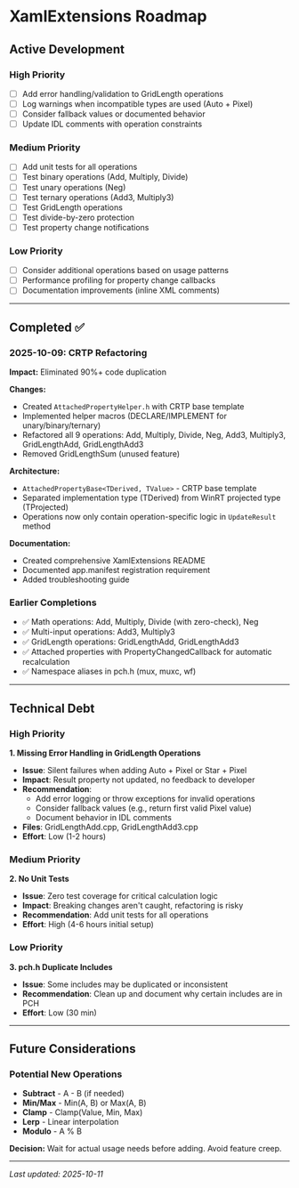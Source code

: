 # XamlExtensions Roadmap

## Active Development

### High Priority
- [ ] Add error handling/validation to GridLength operations
- [ ] Log warnings when incompatible types are used (Auto + Pixel)
- [ ] Consider fallback values or documented behavior
- [ ] Update IDL comments with operation constraints

### Medium Priority
- [ ] Add unit tests for all operations
- [ ] Test binary operations (Add, Multiply, Divide)
- [ ] Test unary operations (Neg)
- [ ] Test ternary operations (Add3, Multiply3)
- [ ] Test GridLength operations
- [ ] Test divide-by-zero protection
- [ ] Test property change notifications

### Low Priority
- [ ] Consider additional operations based on usage patterns
- [ ] Performance profiling for property change callbacks
- [ ] Documentation improvements (inline XML comments)

---

## Completed ✅

### 2025-10-09: CRTP Refactoring
**Impact:** Eliminated 90%+ code duplication

**Changes:**
- Created `AttachedPropertyHelper.h` with CRTP base template
- Implemented helper macros (DECLARE/IMPLEMENT for unary/binary/ternary)
- Refactored all 9 operations: Add, Multiply, Divide, Neg, Add3, Multiply3, GridLengthAdd, GridLengthAdd3
- Removed GridLengthSum (unused feature)

**Architecture:**
- `AttachedPropertyBase<TDerived, TValue>` - CRTP base template
- Separated implementation type (TDerived) from WinRT projected type (TProjected)
- Operations now only contain operation-specific logic in `UpdateResult` method

**Documentation:**
- Created comprehensive XamlExtensions README
- Documented app.manifest registration requirement
- Added troubleshooting guide

### Earlier Completions
- ✅ Math operations: Add, Multiply, Divide (with zero-check), Neg
- ✅ Multi-input operations: Add3, Multiply3
- ✅ GridLength operations: GridLengthAdd, GridLengthAdd3
- ✅ Attached properties with PropertyChangedCallback for automatic recalculation
- ✅ Namespace aliases in pch.h (mux, muxc, wf)

---

## Technical Debt

### High Priority
**1. Missing Error Handling in GridLength Operations**
- **Issue**: Silent failures when adding Auto + Pixel or Star + Pixel
- **Impact**: Result property not updated, no feedback to developer
- **Recommendation**:
  - Add error logging or throw exceptions for invalid operations
  - Consider fallback values (e.g., return first valid Pixel value)
  - Document behavior in IDL comments
- **Files**: GridLengthAdd.cpp, GridLengthAdd3.cpp
- **Effort**: Low (1-2 hours)

### Medium Priority
**2. No Unit Tests**
- **Issue**: Zero test coverage for critical calculation logic
- **Impact**: Breaking changes aren't caught, refactoring is risky
- **Recommendation**: Add unit tests for all operations
- **Effort**: High (4-6 hours initial setup)

### Low Priority
**3. pch.h Duplicate Includes**
- **Issue**: Some includes may be duplicated or inconsistent
- **Recommendation**: Clean up and document why certain includes are in PCH
- **Effort**: Low (30 min)

---

## Future Considerations

### Potential New Operations
- **Subtract** - A - B (if needed)
- **Min/Max** - Min(A, B) or Max(A, B)
- **Clamp** - Clamp(Value, Min, Max)
- **Lerp** - Linear interpolation
- **Modulo** - A % B

**Decision:** Wait for actual usage needs before adding. Avoid feature creep.

---

*Last updated: 2025-10-11*
